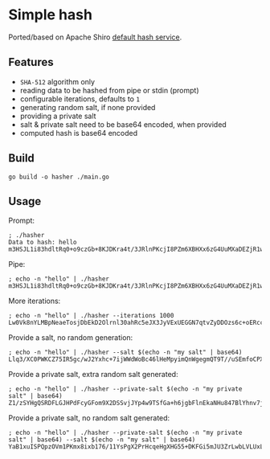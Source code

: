 # Simple hash

Ported/based on Apache Shiro [default hash service](https://shiro.apache.org/static/1.11.0/apidocs/org/apache/shiro/crypto/hash/DefaultHashService.html).

## Features

- `SHA-512` algorithm only
- reading data to be hashed from pipe or stdin (prompt)
- configurable iterations, defaults to `1`
- generating random salt, if none provided
- providing a private salt
- salt & private salt need to be base64 encoded, when provided
- computed hash is base64 encoded

## Build

```shell
go build -o hasher ./main.go
```

## Usage

Prompt:
```shell
; ./hasher
Data to hash: hello
m3HSJL1i83hdltRq0+o9czGb+8KJDKra4t/3JRlnPKcjI8PZm6XBHXx6zG4UuMXaDEZjR1wuXDre9G9zvN7AQw==
```

Pipe:
```shell
; echo -n "hello" | ./hasher
m3HSJL1i83hdltRq0+o9czGb+8KJDKra4t/3JRlnPKcjI8PZm6XBHXx6zG4UuMXaDEZjR1wuXDre9G9zvN7AQw==
```

More iterations:
```shell
; echo -n "hello" | ./hasher --iterations 1000
Lw0Vk8nYLMBpNeaeTosjDbEkD2Olrnl30ahRc5eJX3JyVExUEGGN7qtvZyDDOzs6c+oERcchJ76IFLtNB/9hbg==
```

Provide a salt, no random generation:
```shell
; echo -n "hello" | ./hasher --salt $(echo -n "my salt" | base64)
Llq3/XC0PWKCZ75IR5gc/wJ2Yxhc+7ijWWdWoBc46lHeMpyimQnWgegmQT9T//uSEmfoCPXBCWziPfbxlO7d8w==
```

Provide a private salt, extra random salt generated:
```shell
; echo -n "hello" | ./hasher --private-salt $(echo -n "my private salt" | base64)
Z1/zSYHgQSRDFLGJHPdFcyGFom9X2DSSvjJYp4w9TSfGa+h6jgbFlnEkaNHu847BlYhnv7jXTAH+Qf02cIh0Yw==
```

Provide a private salt, no random salt generated:
```shell
; echo -n "hello" | ./hasher --private-salt $(echo -n "my private salt" | base64) --salt $(echo -n "my salt" | base64)
YaB1xuISPQpzOVm1PKmx8ixb176/11YsPgX2PrHcqeHgXHG55+DKFGi5mJU3ZrLwbLVLUxLdvvb+jfJbiUKWZw==
```
